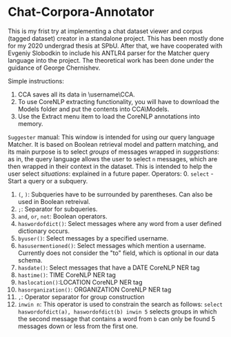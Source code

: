 # Chat-Corpora-Annotator
This is my frist try at implementing a chat dataset viewer and corpus (tagged dataset) creator in a standalone project. This has been mostly done for my 2020 undergrad thesis at SPbU. After that, we have cooperated with Evgeniy Slobodkin to include his ANTLR4 parser for the Matcher query language into the project. The theoretical work has been done under the guidance of George Chernishev.


Simple instructions:

1. CCA saves all its data in \username\CCA.
2. To use CoreNLP extracting functionality, you will have to download the Models folder and put the contents into CCA\Models.
3. Use the Extract menu item to load the CoreNLP annotations into memory.


`Suggester` manual:
This window is intended for using our query language Matcher. It is based on Boolean retrieval model and pattern matching, and its main purpose is to select *groups* of messages wrapped in *suggestions*: as in, the query language allows the user to select `n` messages, which are then wrapped in their context in the dataset. This is intended to help the user select *situations*: explained in a future paper.
Operators:
0. `select` - Start a query or a subquery.
1. `(`, `)`: Subqueries have to be surrounded by parentheses. Can also be used in Boolean retreival.
2. `;`: Separator for subqueries.
3. `and`, `or`, `not`: Boolean operators.
4. `haswordofdict()`: Select messages where any word from a user defined dictionary occurs.
5. `byuser()`: Select messages by a specified username.
6. `hasusermentioned()`: Select messages which mention a username. Currently does not consider the "to" field, which is optional in our data schema.
7. `hasdate()`: Select messages that have a DATE CoreNLP NER tag
8. `hastime()`: TIME CoreNLP NER tag
9.  `haslocation()`:LOCATION CoreNLP NER tag
10. `hasorganization()`: ORGANIZATION CoreNLP NER tag
11. `,`: Operator separator for group construction
12. `inwin n`: This operator is used to constrain the search as follows: `select haswordofdict(a), haswordofdict(b) inwin 5` selects groups in which the second message that contains a word from `b` can only be found 5 messages down or less from the first one.
